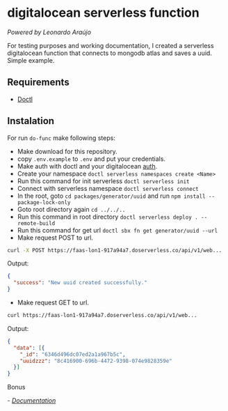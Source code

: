 # digitalocean serverless function

*Powered by Leonardo Araújo*

For testing purposes and working documentation,
I created a serverless digitalocean function that connects to mongodb atlas and saves a uuid.
Simple example.

## Requirements

- [Doctl](https://docs.digitalocean.com/reference/doctl/how-to/install/)

## Instalation

For run `do-func` make following steps:

- Make download for this repository.
- copy `.env.example` to `.env` and put your credentials.
- Make auth with doctl and your digitalocean [auth](https://docs.digitalocean.com/reference/doctl/reference/auth/).
- Create your namespace `doctl serverless namespaces create <Name>`
- Run this command for init serverless `doctl serverless init`
- Connect with serverless namespace `doctl serverless connect`
- In the root, goto `cd packages/generator/uuid` and run `npm install --package-lock-only`
- Goto root directory again `cd ../../..`
- Run this command in root directory `doctl serverless deploy . --remote-build`
- Run this command for get url `doctl sbx fn get generator/uuid --url`
- Make request POST to url.

```sh
curl -X POST https://faas-lon1-917a94a7.doserverless.co/api/v1/web...
```

Output:

```json
{
  "success": "New uuid created successfully."
}
```

- Make request GET to url.

```sh
curl https://faas-lon1-917a94a7.doserverless.co/api/v1/web...
```

Output:

```json
{
  "data": [{
    "_id": "6346d496dc07ed2a1a967b5c",
    "uuidzzz": "8c416900-696b-4472-9398-074e9828359e"
  }]
}
```

Bonus

*- [Documentation](https://docs.digitalocean.com/tutorials/jamstack-series-part-2-add-serverless-functions-to-app/)*

